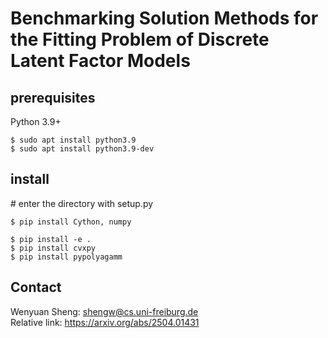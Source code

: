 # Benchmarking Solution Methods for the Fitting Problem of Discrete Latent Factor Models

## prerequisites
Python 3.9+  
```
$ sudo apt install python3.9  
$ sudo apt install python3.9-dev  
```

## install
\# enter the directory with setup.py  
```
$ pip install Cython, numpy

$ pip install -e .  
$ pip install cvxpy  
$ pip install pypolyagamm  
```

## Contact
Wenyuan Sheng: shengw@cs.uni-freiburg.de  
Relative link: https://arxiv.org/abs/2504.01431  